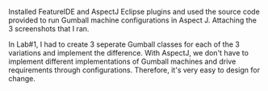Installed FeatureIDE and AspectJ Eclipse plugins and used the source code provided to run Gumball machine configurations in Aspect J. Attaching the 3 screenshots that I ran.

In Lab#1, I had to create 3 seperate Gumball classes for each of the 3 variations and implement the difference. With AspectJ, we don't have to implement different implementations of Gumball machines and drive requirements through configurations. Therefore, it's very easy to design for change.



